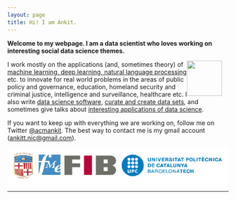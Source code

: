 ```yaml
---
layout: page
title: Hi! I am Ankit.
---
```

**Welcome to my webpage. I am a data scientist who loves working on interesting social data science themes.**


<div style="float: right; margin-right:15px">
    <a href="https://www.github.com/ankitbit"><img src="../images/" width="80" height="80"></a>
</div>

I work mostly on the applications (and, sometimes theory) of [machine learning, deep learning, natural language processing](/papers) etc. to innovate for real world problems in the areas of public policy and governance, education, homeland security and criminal justice, intelligence and surveillance, healthcare etc. I also write [data science software](/software), [curate and create data sets](/data), and sometimes give talks about [interesting applications of data science](/talks).

If you want to keep up with everything we are working on, follow me on Twitter [@acmankit](http://twitter.com/acmankit). The best way to contact me is my gmail account (ankitt.nic@gmail.com).

<div>
    <a href="https://www.github.com/ankitbit"><img src="../images/identity.png"></a>
</div>



------


